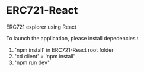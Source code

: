 # ERC721-React
ERC721 explorer using React

To launch the application, please install depedencies : 
1) 'npm install' in ERC721-React root folder
2) 'cd client' + 'npm install'
3) 'npm run dev'
